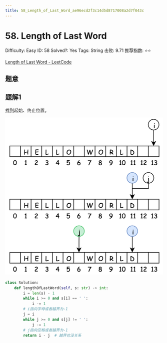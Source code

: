 ```yaml
---
title: 58_Length_of_Last_Word_ae96ecd2f3c14d5d8717008a2d7f043c
---
```


# 58. Length of Last Word

Difficulty: Easy
ID: 58
Solved?: Yes
Tags: String
击败: 9.71
推荐指数: ⭐⭐

[Length of Last Word - LeetCode](https://leetcode.com/problems/length-of-last-word/)

## 题意

## 题解1

找到起始、终止位置。

![2022-05-02_11-25-36](assets/2022-05-02_11-25-36.png)

```python
class Solution:
    def lengthOfLastWord(self, s: str) -> int:
        i = len(s) - 1
        while i >= 0 and s[i] == ' ':
            i -= 1
        # i指向字母或者越界为-1
        j = i
        while j >= 0 and s[j] != ' ':
            j -= 1
        # j指向空格或者越界为-1
        return i - j  # 越界也没关系
```